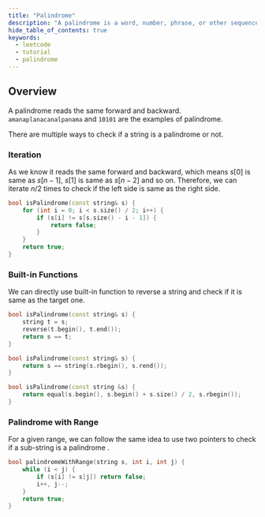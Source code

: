 ```yaml
---
title: "Palindrome"
description: "A palindrome is a word, number, phrase, or other sequence of characters which reads the same backward as forward."
hide_table_of_contents: true
keywords:
  - leetcode
  - tutorial
  - palindrome
---
```


<TutorialCredits authors="@wingkwong"/>

## Overview

A palindrome reads the same forward and backward. `amanaplanacanalpanama` and `10101` are the examples of palindrome.

There are multiple ways to check if a string is a palindrome or not.

### Iteration

As we know it reads the same forward and backward, which means $s[0]$ is same as $s[n - 1]$, $s[1]$ is same as $s[n - 2]$ and so on. Therefore, we can iterate $n / 2$ times to check if the left side is same as the right side.

<Tabs>
<TabItem value="cpp" label="C++">
<SolutionAuthor name="@wingkwong"/>

```cpp
bool isPalindrome(const string& s) {
    for (int i = 0; i < s.size() / 2; i++) {
        if (s[i] != s[s.size() - i - 1]) {
            return false;
        }
    }
    return true;
}
```

</TabItem>
</Tabs>

### Built-in Functions

We can directly use built-in function to reverse a string and check if it is same as the target one.

<Tabs>
<TabItem value="cpp" label="C++">
<SolutionAuthor name="@wingkwong"/>

```cpp
bool isPalindrome(const string& s) {
    string t = s;
    reverse(t.begin(), t.end());
    return s == t;
}
```

</TabItem>
</Tabs>

<Tabs>
<TabItem value="cpp" label="C++">
<SolutionAuthor name="@wingkwong"/>

```cpp
bool isPalindrome(const string& s) {
    return s == string(s.rbegin(), s.rend());
}
```

</TabItem>
</Tabs>

<Tabs>
<TabItem value="cpp" label="C++">
<SolutionAuthor name="@wingkwong"/>

```cpp
bool isPalindrome(const string &s) {
    return equal(s.begin(), s.begin() + s.size() / 2, s.rbegin());
}
```

</TabItem>
</Tabs>

### Palindrome with Range

For a given range, we can follow the same idea to use two pointers to check if a sub-string is a palindrome .

<Tabs>
<TabItem value="cpp" label="C++">
<SolutionAuthor name="@wingkwong"/>

```cpp
bool palindromeWithRange(string s, int i, int j) {
    while (i < j) {
        if (s[i] != s[j]) return false;
        i++, j--;
    }
    return true;
}
```

</TabItem>
</Tabs>
